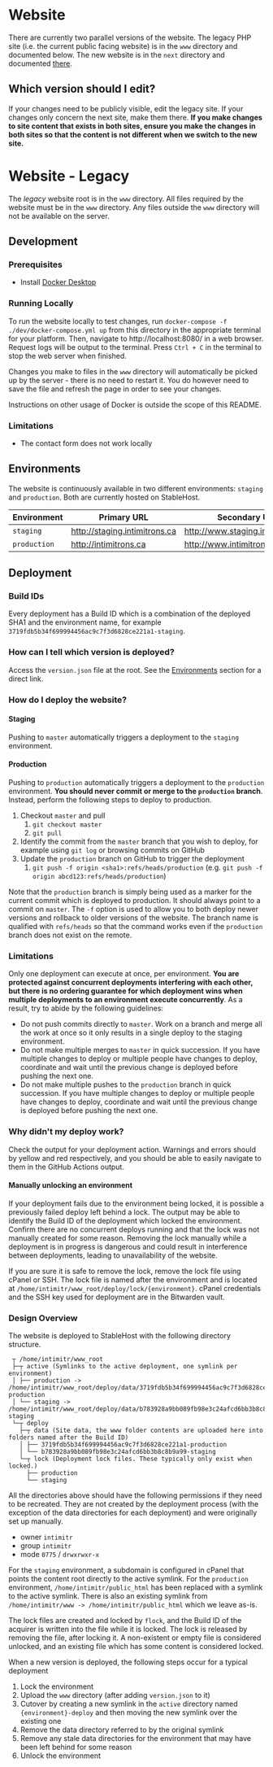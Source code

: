 # Website
There are currently two parallel versions of the website. The legacy PHP site (i.e. the current public facing website) is in the `www` directory and documented below. The new website is in the `next` directory and documented [there](next/).

## Which version should I edit?
If your changes need to be publicly visible, edit the legacy site. If your changes only concern the next site, make them there. **If you make changes to site content that exists in both sites, ensure you make the changes in both sites so that the content is not different when we switch to the new site.**

# Website - Legacy
The _legacy_ website root is in the `www` directory. All files required by the website must be in the `www` directory. Any files outside the `www` directory will not be available on the server.

## Development

### Prerequisites
* Install [Docker Desktop](https://www.docker.com/products/docker-desktop)

### Running Locally
To run the website locally to test changes, run `docker-compose -f ./dev/docker-compose.yml up` from this directory in the appropriate terminal for your platform. Then, navigate to http://localhost:8080/ in a web browser. Request logs will be output to the terminal. Press `Ctrl + C` in the terminal to stop the web server when finished.

Changes you make to files in the `www` directory will automatically be picked up by the server - there is no need to restart it. You do however need to save the file and refresh the page in order to see your changes.

Instructions on other usage of Docker is outside the scope of this README.

### Limitations
* The contact form does not work locally

## Environments
The website is continuously available in two different environments: `staging` and `production`. Both are currently hosted on StableHost.

| Environment  | Primary URL                   | Secondary URL                     | Version                                    |
| ------------ | ----------------------------- | --------------------------------- | ------------------------------------------ |
| `staging`    | http://staging.intimitrons.ca | http://www.staging.intimitrons.ca | http://staging.intimitrons.ca/version.json |
| `production` | http://intimitrons.ca         | http://www.intimitrons.ca         | http://intimitrons.ca/version.json         |

## Deployment

### Build IDs
Every deployment has a Build ID which is a combination of the deployed SHA1 and the environment name, for example `3719fdb5b34f699994456ac9c7f3d6828ce221a1-staging`.

### How can I tell which version is deployed?
Access the `version.json` file at the root. See the [Environments](#environments) section for a direct link.

### How do I deploy the website?
#### Staging
Pushing to `master` automatically triggers a deployment to the `staging` environment.

#### Production
Pushing to `production` automatically triggers a deployment to the `production` environment. **You should never commit or merge to the `production` branch**. Instead, perform the following steps to deploy to production.

1. Checkout `master` and pull
    1. `git checkout master`
    1. `git pull`
1. Identify the commit from the `master` branch that you wish to deploy, for example using `git log` or browsing commits on GitHub
1. Update the `production` branch on GitHub to trigger the deployment
    1. `git push -f origin <sha1>:refs/heads/production` (e.g. `git push -f origin abcd123:refs/heads/production`)

Note that the `production` branch is simply being used as a marker for the current commit which is deployed to production. It should always point to a commit on `master`. The `-f` option is used to allow you to both deploy newer versions and rollback to older versions of the website. The branch name is qualified with `refs/heads` so that the command works even if the `production` branch does not exist on the remote.

### Limitations
Only one deployment can execute at once, per environment. **You are protected against concurrent deployments interfering with each other, but there is no ordering guarantee for which deployment wins when multiple deployments to an environment execute concurrently**. As a result, try to abide by the following guidelines:
* Do not push commits directly to `master`. Work on a branch and merge all the work at once so it only results in a single deploy to the staging environment.
* Do not make multiple merges to `master` in quick succession. If you have multiple changes to deploy or multiple people have changes to deploy, coordinate and wait until the previous change is deployed before pushing the next one.
* Do not make multiple pushes to the `production` branch in quick succession. If you have multiple changes to deploy or multiple people have changes to deploy, coordinate and wait until the previous change is deployed before pushing the next one.

### Why didn't my deploy work?

Check the output for your deployment action. Warnings and errors should by yellow and red respectively, and you should be able to easily navigate to them in the GitHub Actions output.

#### Manually unlocking an environment
If your deployment fails due to the environment being locked, it is possible a previously failed deploy left behind a lock. The output may be able to identify the Build ID of the deployment which locked the environment. Confirm there are no concurrent deploys running and that the lock was not manually created for some reason. Removing the lock manually while a deployment is in progress is dangerous and could result in interference between deployments, leading to unavailability of the website.

If you are sure it is safe to remove the lock, remove the lock file using cPanel or SSH. The lock file is named after the environment and is located at `/home/intimitr/www_root/deploy/lock/{environment}`. cPanel credentials and the SSH key used for deployment are in the Bitwarden vault.

### Design Overview
The website is deployed to StableHost with the following directory structure.

```
 ┬ /home/intimitr/www_root
 ├─┬ active (Symlinks to the active deployment, one symlink per environment)
 │ ├── production -> /home/intimitr/www_root/deploy/data/3719fdb5b34f699994456ac9c7f3d6828ce221a1-production
 │ └── staging -> /home/intimitr/www_root/deploy/data/b783928a9bb089fb98e3c24afcd6bb3b8c8b9a99-staging
 └─┬ deploy
   ├─┬ data (Site data, the www folder contents are uploaded here into folders named after the Build ID)
   │ ├── 3719fdb5b34f699994456ac9c7f3d6828ce221a1-production
   │ └── b783928a9bb089fb98e3c24afcd6bb3b8c8b9a99-staging
   └─┬ lock (Deployment lock files. These typically only exist when locked.)
     ├── production
     └── staging
```

All the directories above should have the following permissions if they need to be recreated. They are not created by the deployment process
(with the exception of the data directories for each deployment) and were originally set up manually.
* owner `intimitr`
* group `intimitr`
* mode `0775` / `drwxrwxr-x`

For the `staging` environment, a subdomain is configured in cPanel that points the content root directly to the active symlink.
For the `production` environment, `/home/intimitr/public_html` has been replaced with a symlink to the active symlink.
There is also an existing symlink from `/home/intimitr/www -> /home/intimitr/public_html` which we leave as-is.

The lock files are created and locked by `flock`, and the Build ID of the acquirer is written into the file while it is locked.
The lock is released by removing the file, after locking it. A non-existent or empty file is considered unlocked, and an existing
file which has some content is considered locked.

When a new version is deployed, the following steps occur for a typical deployment
1. Lock the environment
1. Upload the `www` directory (after adding `version.json` to it)
1. Cutover by creating a new symlink in the `active` directory named `{environment}-deploy` and then moving the new symlink over the existing one
1. Remove the data directory referred to by the original symlink
1. Remove any stale data directories for the environment that may have been left behind for some reason
1. Unlock the environment
